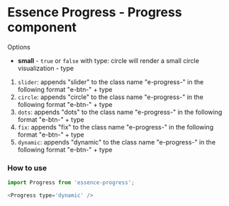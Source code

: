 # Essence Progress - Progress component

Options
- **small** - `true` or `false` with type: circle will render a small circle visualization - type 
1. `slider`: appends "slider" to the class name "e-progress-" in the following format "e-btn-" + type
2. `circle`: appends "circle" to the class name "e-progress-" in the following format "e-btn-" + type
3. `dots`: appends "dots" to the class name "e-progress-" in the following format "e-btn-" + type
4. `fix`: appends "fix" to the class name "e-progress-" in the following format "e-btn-" + type
5. `dynamic`: appends "dynamic" to the class name "e-progress-" in the following format "e-btn-" + type

### How to use
```js
import Progress from 'essence-progress';

<Progress type='dynamic' />
```